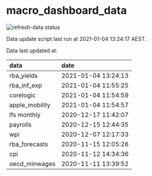 
<!-- README.md is generated from README.Rmd. Please edit that file -->

# macro\_dashboard\_data

<!-- badges: start -->

![refresh-data
status](https://github.com/MattCowgill/macro_dashboard_data/workflows/refresh-data/badge.svg)

<!-- badges: end -->

Data update script last run at 2021-01-04 13:24:17 AEST.

Data last updated at:

| data            | date                |
| :-------------- | :------------------ |
| rba\_yields     | 2021-01-04 13:24:13 |
| rba\_inf\_exp   | 2021-01-04 11:55:25 |
| corelogic       | 2021-01-04 11:54:59 |
| apple\_mobility | 2021-01-04 11:54:57 |
| lfs monthly     | 2020-12-17 11:42:07 |
| payrolls        | 2020-12-15 12:44:35 |
| wpi             | 2020-12-07 12:17:33 |
| rba\_forecasts  | 2020-11-15 12:05:26 |
| cpi             | 2020-11-12 14:34:36 |
| oecd\_minwages  | 2020-11-11 13:39:52 |
